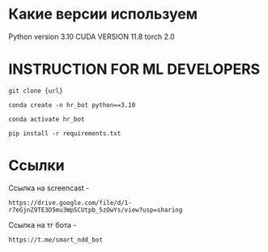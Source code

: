 # Какие версии используем 
Python version 3.10  CUDA VERSION 11.8 torch 2.0

# INSTRUCTION FOR ML DEVELOPERS
```
git clone {url}
```
```
conda create -n hr_bot python==3.10
```
```
conda activate hr_bot
```
```
pip install -r requirements.txt
```
# Ссылки
Ссылка на screencast - 
```
https://drive.google.com/file/d/1-r7eGjnZ9TE3D5mu3WpSCUtpb_5zOwYs/view?usp=sharing
```
Ссылка на тг бота - 
```
https://t.me/smart_ndd_bot
```
